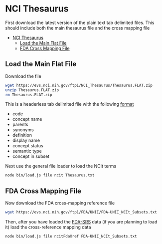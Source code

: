 # NCI Thesaurus

First download the latest version of the plain text tab delimited files. This should include both
the main thesaurus file and the cross mapping file

- [NCI Thesaurus](#nci-thesaurus)
  - [Load the Main Flat File](#load-the-main-flat-file)
  - [FDA Cross Mapping File](#fda-cross-mapping-file)

## Load the Main Flat File

Download the file

```bash
wget https://evs.nci.nih.gov/ftp1/NCI_Thesaurus/Thesaurus.FLAT.zip
unzip Thesaurus.FLAT.zip
rm Thesaurus.FLAT.zip
```

This is a headerless tab delimited file with the following
[format](https://evs.nci.nih.gov/ftp1/NCI_Thesaurus/ReadMe.txt)

- code
- concept name
- parents
- synonyms
- definition
- display name
- concept status
- semantic type
- concept in subset

Next use the general file loader to load the NCIt terms

```bash
node bin/load.js file ncit Thesaurus.txt
```

## FDA Cross Mapping File

Now download the FDA cross-mapping reference file

```bash
wget https://evs.nci.nih.gov/ftp1/FDA/UNII/FDA-UNII_NCIt_Subsets.txt
```

Then, after you have loaded the [FDA-SRS](../fdaSrs) data (if you are planning to load it)
load the cross-reference mapping data

```bash
node bin/load.js file ncitFdaXref FDA-UNII_NCIt_Subsets.txt
```
